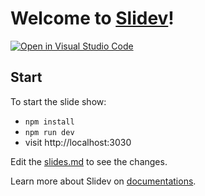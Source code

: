 # Welcome to [Slidev](https://github.com/slidevjs/slidev)!

[![Open in Visual Studio Code](https://open.vscode.dev/badges/open-in-vscode.svg)](https://open.vscode.dev/organization/repository)

## Start

To start the slide show:

- `npm install`
- `npm run dev`
- visit http://localhost:3030

Edit the [slides.md](./slides.md) to see the changes.

Learn more about Slidev on [documentations](https://sli.dev/).

